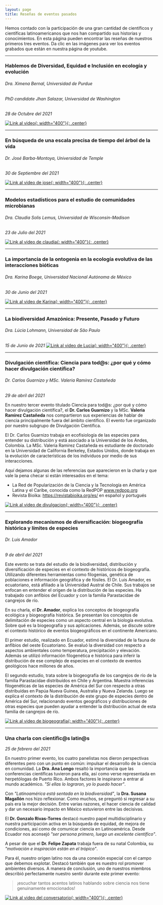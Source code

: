 ```yaml
---
layout: page
title: Reseñas de eventos pasados
---
```


Hemos contado con la participación de una gran cantidad de científicos y científicas latinoamericanos que nos han compartido sus historias y conocimientos.  En esta página pueden encontrar las reseñas de nuestros primeros tres eventos. Da clic en las imágenes para ver los eventos grabados que están en nuestra página de youtube.

****

### Hablemos de Diversidad, Equidad e Inclusión en ecología y evolución
###### Dra. Ximena Bernal, Universidad de Purdue
###### PhD candidate Jhan Salazar, Universidad de Washington
_28 de Octubre del 2021_

[![Link al video](/assets/img/charlas/dei.png){: width="400"}{: .center}](https://www.youtube.com/embed/8ntwA08hQko)

****

### En búsqueda de una escala precisa de tiempo del árbol de la vida
###### Dr. José Barba-Montoya, Universidad de Temple
_30 de Septiembre del 2021_

[![Link al video de jose](/assets/img/charlas/jose_barba.jpeg){: width="400"}{: .center}](https://www.youtube.com/embed/uHmd8fQD294)

****

### Modelos estadísticos para el estudio de comunidades microbianas
###### Dra. Claudia Solis Lemus, Universidad de Wisconsin-Madison
_23 de Julio del 2021_

[![Link al video de claudia](/assets/img/charlas/claudia_solis.png){: width="400"}{: .center}](https://www.youtube.com/embed/PKXf1W4bocQ)

****

### La importancia de la ontogenia en la ecología evolutiva de las interacciones bióticas
###### Dra. Karina Boege, Universidad Nacional Autónoma de México
_30 de Junio del 2021_

[![Link al video de Karina](/assets/img/charlas/karina_boege.png){: width="400"}{: .center}](https://www.youtube.com/embed/zlzcMp_DhuE)

****

### La biodiversidad Amazónica: Presente, Pasado y Futuro
###### Dra. Lúcia Lohmann, Universidad de São Paulo
_15 de Junio de 2021_
[![Link al video de Lucia](/assets/img/charlas/lucia_lohmann.png){: width="400"}{: .center}](https://www.youtube.com/embed/Zbq44zqnX8w)

****

### Divulgación científica: Ciencia para tod@s: ¿por qué y cómo hacer divulgación científica?
###### Dr. Carlos Guarnizo y MSc. Valeria Ramírez Castañeda
_29 de abril del 2021_

En nuestro tercer evento titulado Ciencia para tod@s: ¿por qué y cómo hacer divulgación científica?, el **Dr. Carlos Guarnizo** y la MSc. **Valeria Ramirez Castañeda** nos compartieron sus experiencias de hablar de ciencia principalmente fuera del ámbito científico. El evento fue organizado por nuestro subgrupo de Divulgación Científica.

El Dr. Carlos Guarnizo trabaja en ecofisiología de las especies para entender su distribución y está asociado a la Universidad de los Andes, Colombia. La MSc. Valeria Ramirez Castañeda es estudiante de doctorado en la Universidad de California Berkeley, Estados Unidos, donde trabaja en la evolución de características de los individuos por medio de sus interacciones. 

Aquí dejamos algunas de las referencias que aparecieron en la charla y que vale la pena checar si están interesados en el tema:
* La Red de Popularización de la Ciencia y la Tecnología en América Latina y el Caribe, conocida como la RedPOP www.redpop.org
* Revista Bioika: https://revistabioika.org/es/ en español y portugués

[![Link al video de divulgacion](/assets/img/charlas/divulgacion.png){: width="400"}{: .center}](https://www.youtube.com/embed/f8W_qP9spgI)

****

### Explorando mecanismos de diversificación: biogeografía histórica y límites de especies
###### Dr. Luis Amador
_9 de abril del 2021_

Este evento se trata del estudio de la biodiversidad, distribución y diversificación de especies en el contexto de históricos de biogeografía. Utilizando diferentes herramientas como filogenias, genética de poblaciones e información geográfica y de fósiles. El Dr. Luis Amador, es ecuatoriano, está afiliado a la Universidad Austral de Chile. Sus trabajos se enfocan en entender el origen de la distribución de las especies. Ha trabajado con anfibios del Ecuador y con la familia Parastacidae de cangrejos de río.

En su charla, el **Dr. Amador**, explica los conceptos de biogeografía ecológica y biogeografía histórica.  Se presentan los conceptos de delimitación de especies como un aspecto central en la biología evolutiva. Sobre qué es la biogeografía y sus aplicaciones. Además, se discute sobre el contexto histórico de eventos biogeográficos en el continente Americano.

El primer estudio, realizado en Ecuador, estimó la diversidad de la fauna de anfibios del oeste Ecuatoriano. Se evaluó la diversidad con respecto a aspectos ambientales como temperatura, precipitación y elevación. Además se utilizó información filogenética e histórica para inferir la distribución de ese complejo de especies en el contexto de eventos geológicos hace millones de años.

El segundo estudio, trata sobre la biogeografía de los cangrejos de río de la familia Parastacidae distribuídos en Chile y Argentina. Muestra inferencias filogenéticas de las especies de América del Sur con respecto a otras distribuídas en Papúa Nueva Guinea, Australia y Nueva Zelanda. Luego se explica el contexto de la distribución de este grupo de especies dentro de América del Sur, relacionando eventos geográficos y distribuciones de otras especies que pueden ayudar a entender la distribución actual de esta familia de cangrejos de río.

[![Link al video de biogeografia](/assets/img/charlas/luis_amador.png){: width="400"}{: .center}](https://www.youtube.com/embed/4rHDrJ8HEZA)

****

### Una charla con cientific@s latin@s
_25 de febrero del 2021_

En nuestro primer evento, los cuatro panelistas nos dieron perspectivas diferentes pero con un punto en común: impulsar el desarrollo de la ciencia en comunidad.
La **Dra. Ana Longo** resaltó la importancia que las conferencias científicas tuvieron para ella, así como verse representada en herpetólogas de Puerto Rico. Ambos factores  le inspiraron a entrar al mundo académico. _"Si ellas lo lograron, yo lo puedo hacer"_.

Con _"Latinoamérica está sentada en la biodiversidad"_, la **Dra. Susana Magallón** nos hizo reflexionar. Como muchos, se preguntó si regresar a su país era la mejor decisión. Entre varias razones, el hacer ciencia de calidad y dar un necesario impacto en México estuvieron entre las decisivas.

El **Dr. Gonzalo Rivas-Torres** destacó nuestro papel multidisciplinario y nuestra participación activa en la búsqueda de equidad, de mejora de condiciones, así como de comunicar ciencia en Latinoamérica. Desde Ecuador nos aconsejó _"ser persona primero, luego un excelente científico"_.

A pesar de que el **Dr. Felipe Zapata** trabaja fuera de su natal Colombia, su _"motivación e inspiración están en el trópico"_. 

Para él, nuestro origen latino nos da una conexión especial con el campo que debemos explotar. Destacó también que es nuestro rol promover ambientes diversos.
A manera de conclusión, uno de nuestros miembros describió perfectamente nuestro sentir durante este primer evento: 
>¡escuchar tantos acentos latinos hablando sobre ciencia nos tiene genuinamente emocionados!

[![Link al video del conversatorio](/assets/img/charlas/evento_1.png){: width="400"}{: .center}](https://www.youtube.com/embed/Vg6TyqjS0dA)
